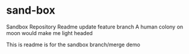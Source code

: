 # sand-box
Sandbox Repository
Readme update feature branch
A human colony on moon would make me light headed

This is readme is for the sandbox branch/merge demo
